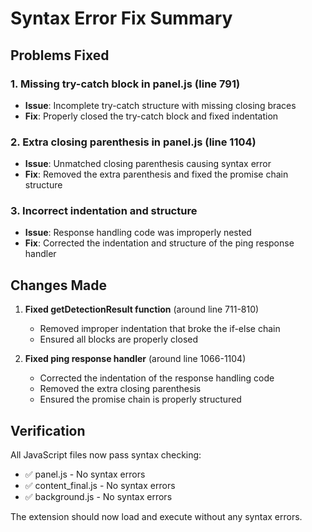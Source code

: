 # Syntax Error Fix Summary

## Problems Fixed

### 1. Missing try-catch block in panel.js (line 791)
- **Issue**: Incomplete try-catch structure with missing closing braces
- **Fix**: Properly closed the try-catch block and fixed indentation

### 2. Extra closing parenthesis in panel.js (line 1104)
- **Issue**: Unmatched closing parenthesis causing syntax error
- **Fix**: Removed the extra parenthesis and fixed the promise chain structure

### 3. Incorrect indentation and structure
- **Issue**: Response handling code was improperly nested
- **Fix**: Corrected the indentation and structure of the ping response handler

## Changes Made

1. **Fixed getDetectionResult function** (around line 711-810)
   - Removed improper indentation that broke the if-else chain
   - Ensured all blocks are properly closed

2. **Fixed ping response handler** (around line 1066-1104)
   - Corrected the indentation of the response handling code
   - Removed the extra closing parenthesis
   - Ensured the promise chain is properly structured

## Verification

All JavaScript files now pass syntax checking:
- ✅ panel.js - No syntax errors
- ✅ content_final.js - No syntax errors  
- ✅ background.js - No syntax errors

The extension should now load and execute without any syntax errors.